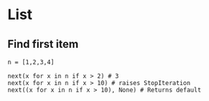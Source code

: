 # List

## Find first item

```
n = [1,2,3,4]

next(x for x in n if x > 2) # 3
next(x for x in n if x > 10) # raises StopIteration
next((x for x in n if x > 10), None) # Returns default
```
